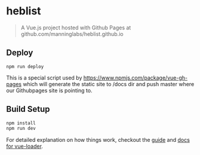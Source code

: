 # heblist

> A Vue.js project hosted with Github Pages at github.com/manninglabs/heblist.github.io

## Deploy

```
npm run deploy
```

This is a special script used by https://www.npmjs.com/package/vue-gh-pages which will generate the static site to /docs dir and push master where our Githubpages site is pointing to.

## Build Setup

``` bash
npm install
npm run dev
```

For detailed explanation on how things work, checkout the [guide](http://vuejs-templates.github.io/webpack/) and [docs for vue-loader](http://vuejs.github.io/vue-loader).
